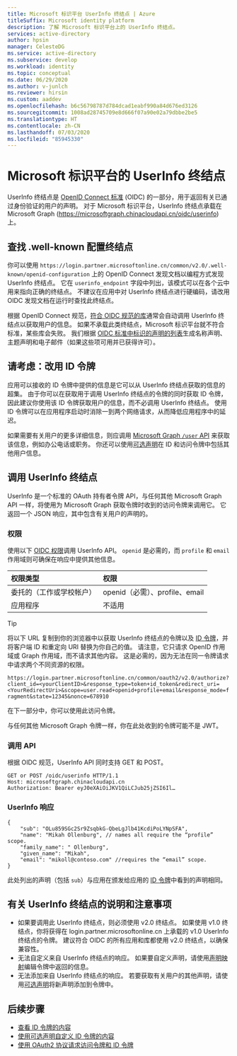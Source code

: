 ```yaml
---
title: Microsoft 标识平台 UserInfo 终结点 | Azure
titleSuffix: Microsoft identity platform
description: 了解 Microsoft 标识平台上的 UserInfo 终结点。
services: active-directory
author: hpsin
manager: CelesteDG
ms.service: active-directory
ms.subservice: develop
ms.workload: identity
ms.topic: conceptual
ms.date: 06/29/2020
ms.author: v-junlch
ms.reviewer: hirsin
ms.custom: aaddev
ms.openlocfilehash: b6c56798787d784dcad1eabf990a84d676ed3126
ms.sourcegitcommit: 1008ad28745709e8d666f07a90e02a79dbbe2be5
ms.translationtype: HT
ms.contentlocale: zh-CN
ms.lasthandoff: 07/03/2020
ms.locfileid: "85945330"
---
```

# <a name="microsoft-identity-platform-userinfo-endpoint"></a>Microsoft 标识平台的 UserInfo 终结点

UserInfo 终结点是 [OpenID Connect 标准](https://openid.net/specs/openid-connect-core-1_0.html#UserInfo) (OIDC) 的一部分，用于返回有关已通过身份验证的用户的声明。  对于 Microsoft 标识平台，UserInfo 终结点承载在 Microsoft Graph (https://microsoftgraph.chinacloudapi.cn/oidc/userinfo) 上。 

## <a name="find-the-well-known-configuration-endpoint"></a>查找 .well-known 配置终结点

你可以使用 `https://login.partner.microsoftonline.cn/common/v2.0/.well-known/openid-configuration` 上的 OpenID Connect 发现文档以编程方式发现 UserInfo 终结点。 它在 `userinfo_endpoint` 字段中列出，该模式可以在各个云中用来指向正确的终结点。  不建议在应用中对 UserInfo 终结点进行硬编码，请改用 OIDC 发现文档在运行时查找此终结点。

根据 OpenID Connect 规范，[符合 OIDC 规范的库](https://openid.net/developers/certified/)通常会自动调用 UserInfo 终结点以获取用户的信息。  如果不承载此类终结点，Microsoft 标识平台就不符合标准，某些库会失败。  我们根据 [OIDC 标准中标识的声明的列表](https://openid.net/specs/openid-connect-core-1_0.html#StandardClaims)生成名称声明、主题声明和电子邮件（如果这些项可用并已获得许可）。  

## <a name="consider-use-an-id-token-instead"></a>请考虑：改用 ID 令牌

应用可以接收的 ID 令牌中提供的信息是它可以从 UserInfo 终结点获取的信息的超集。  由于你可以在获取用于调用 UserInfo 终结点的令牌的同时获取 ID 令牌，因此建议你使用该 ID 令牌获取用户的信息，而不必调用 UserInfo 终结点。  使用 ID 令牌可以在应用程序启动时消除一到两个网络请求，从而降低应用程序中的延迟。

如果需要有关用户的更多详细信息，则应调用 [Microsoft Graph `/user` API](https://docs.microsoft.com/graph/api/user-get) 来获取该信息，例如办公电话或职务。   你还可以使用[可选声明](active-directory-optional-claims.md)在 ID 和访问令牌中包括其他用户信息。

## <a name="calling-the-userinfo-endpoint"></a>调用 UserInfo 终结点

UserInfo 是一个标准的 OAuth 持有者令牌 API，与任何其他 Microsoft Graph API 一样，将使用为 Microsoft Graph 获取令牌时收到的访问令牌来调用它。 它返回一个 JSON 响应，其中包含有关用户的声明的。

### <a name="permissions"></a>权限

使用以下 [OIDC 权限](v2-permissions-and-consent.md#openid-connect-scopes)调用 UserInfo API。 `openid` 是必需的，而 `profile` 和 `email` 作用域则可确保在响应中提供其他信息。

|权限类型      | 权限    |
|:--------------------|:---------------------------------------------------------|
|委托的（工作或学校帐户） | openid（必需）、profile、email |
|应用程序 | 不适用 |

> [!TIP]
> 将以下 URL 复制到你的浏览器中以获取 UserInfo 终结点的令牌以及 [ID 令牌](id-tokens.md)，并将客户端 ID 和重定向 URI 替换为你自己的值。 请注意，它只请求 OpenID 作用域或 Graph 作用域，而不请求其他内容。  这是必需的，因为无法在同一令牌请求中请求两个不同资源的权限。
>
> `https://login.partner.microsoftonline.cn/common/oauth2/v2.0/authorize?client_id=<yourClientID>&response_type=token+id_token&redirect_uri=<YourRedirectUri>&scope=user.read+openid+profile+email&response_mode=fragment&state=12345&nonce=678910`
>
> 在下一部分中，你可以使用此访问令牌。

与任何其他 Microsoft Graph 令牌一样，你在此处收到的令牌可能不是 JWT。 

### <a name="calling-the-api"></a>调用 API

根据 OIDC 规范，UserInfo API 同时支持 GET 和 POST。

```http
GET or POST /oidc/userinfo HTTP/1.1
Host: microsoftgraph.chinacloudapi.cn
Authorization: Bearer eyJ0eXAiOiJKV1QiLCJub25jZSI6Il…
```

### <a name="userinfo-response"></a>UserInfo 响应

```jsonc
{
    "sub": "OLu859SGc2Sr9ZsqbkG-QbeLgJlb41KcdiPoLYNpSFA",
    "name": "Mikah Ollenburg", // names all require the “profile” scope.
    "family_name": " Ollenburg",
    "given_name": "Mikah",
    "email": "mikoll@contoso.com" //requires the “email” scope.
}
```

此处列出的声明（包括 `sub`）与应用在颁发给应用的 [ID 令牌](id-tokens.md)中看到的声明相同。  

## <a name="notes-and-caveats-on-the-userinfo-endpoint"></a>有关 UserInfo 终结点的说明和注意事项

* 如果要调用此 UserInfo 终结点，则必须使用 v2.0 终结点。  如果使用 v1.0 终结点，你将获得在 login.partner.microsoftonline.cn 上承载的 v1.0 UserInfo 终结点的令牌。  建议符合 OIDC 的所有应用和库都使用 v2.0 终结点，以确保兼容性。
* 无法自定义来自 UserInfo 终结点的响应。  如果要自定义声明，请使用[声明映射]( active-directory-claims-mapping.md)编辑令牌中返回的信息。
* 无法添加来自 UserInfo 终结点的响应。  若要获取有关用户的其他声明，请使用[可选声明]( active-directory-optional-claims.md)将新声明添加到令牌中。

## <a name="next-steps"></a>后续步骤

* [查看 ID 令牌的内容](id-tokens.md)
* [使用可选声明自定义 ID 令牌的内容](active-directory-optional-claims.md)
* [使用 OAuth2 协议请求访问令牌和 ID 令牌](v2-protocols-oidc.md)

